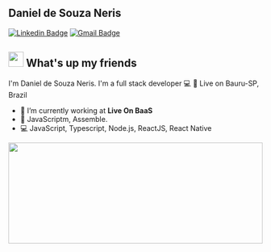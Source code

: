 ## Daniel de Souza Neris

[![Linkedin Badge](https://img.shields.io/badge/-DanielNeris-blue?style=flat-square&logo=Linkedin&logoColor=white&link=https://www.linkedin.com/in/danielneris/)](https://www.linkedin.com/in/danielneris/)
[![Gmail Badge](https://img.shields.io/badge/-danielneris01@gmail.com-c14438?style=flat-square&logo=Gmail&logoColor=white&link=mailto:danielneris01@gmail.com)](mailto:danielneris01@gmail.com)

## <img src="https://media.giphy.com/media/hvRJCLFzcasrR4ia7z/giphy.gif" width="30px"> What's up my friends

I'm Daniel de Souza Neris.
I'm a full stack developer :computer:
📍 Live on Bauru-SP, Brazil

- :rocket:   I’m currently working at **Live On BaaS**
- :purple_heart:   JavaScriptm, Assemble.
- :computer:   JavaScript, Typescript, Node.js, ReactJS, React Native


<a href="https://github.com/DanielNeris/DanielNeris" title="Go to Source"><img width="100%" height="200" src="https://github-readme-stats.vercel.app/api?username=DanielNeris&show_icons=true&theme=gotham&count_private=true"></a>
